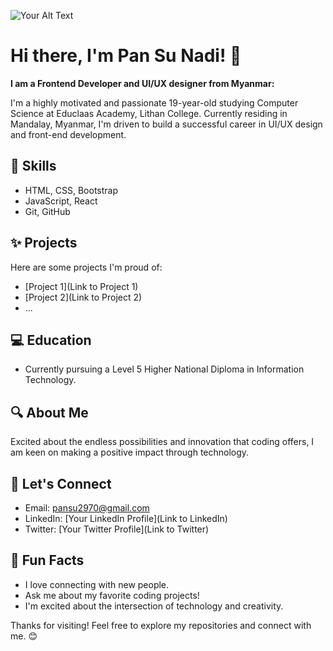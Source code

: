 
![Your Alt Text](https://user-images.githubusercontent.com/74038190/216655813-c9147cb2-cfee-4955-b591-52cac08f1f60.gif)

# Hi there, I'm Pan Su Nadi! 👋
**I am a Frontend Developer and UI/UX designer from Myanmar:**

I'm a highly motivated and passionate 19-year-old studying Computer Science at Educlaas Academy, Lithan College. Currently residing in Mandalay, Myanmar, I'm driven to build a successful career in UI/UX design and front-end development.

## 🔧 Skills

- HTML, CSS, Bootstrap
- JavaScript, React
- Git, GitHub

## ✨ Projects

Here are some projects I'm proud of:

- [Project 1](Link to Project 1)
- [Project 2](Link to Project 2)
- ...

## 💻 Education

- Currently pursuing a Level 5 Higher National Diploma in Information Technology.

## 🔍 About Me

Excited about the endless possibilities and innovation that coding offers, I am keen on making a positive impact through technology.

## 📧 Let's Connect

- Email: pansu2970@gmail.com
- LinkedIn: [Your LinkedIn Profile](Link to LinkedIn)
- Twitter: [Your Twitter Profile](Link to Twitter)

## 🎉 Fun Facts

- I love connecting with new people.
- Ask me about my favorite coding projects!
- I'm excited about the intersection of technology and creativity.

Thanks for visiting! Feel free to explore my repositories and connect with me. 😊



